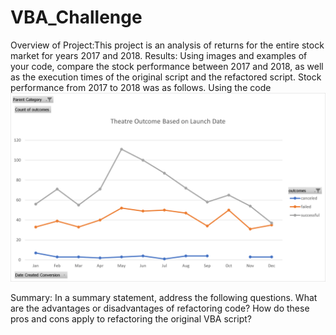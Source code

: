 # VBA_Challenge
Overview of Project:This project is an analysis of returns for the entire stock market for years 2017 and 2018. 
Results: Using images and examples of your code, compare the stock performance between 2017 and 2018, as well as the execution times of the original script and the refactored script.
Stock performance from 2017 to 2018 was as follows. Using the code 
![pic2](https://github.com/Klubbers0/Kickstarter-analysis/blob/main/resources/TheatreOutcomeBased%20on%20Launchdate.png)

Summary: In a summary statement, address the following questions.
What are the advantages or disadvantages of refactoring code?
How do these pros and cons apply to refactoring the original VBA script?
